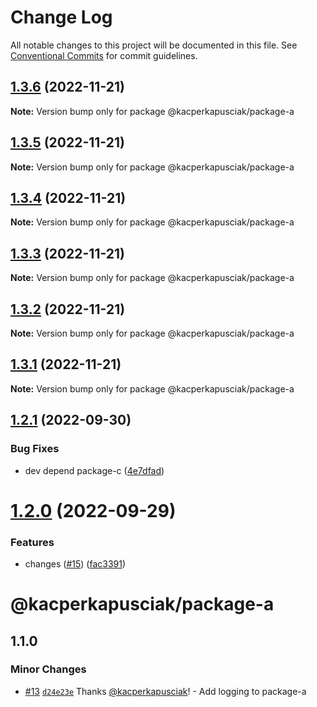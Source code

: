# Change Log

All notable changes to this project will be documented in this file.
See [Conventional Commits](https://conventionalcommits.org) for commit guidelines.

## [1.3.6](https://github.com/kacperkapusciak/monorepo-playground/compare/@kacperkapusciak/package-a@1.3.5...@kacperkapusciak/package-a@1.3.6) (2022-11-21)

**Note:** Version bump only for package @kacperkapusciak/package-a

## [1.3.5](https://github.com/kacperkapusciak/monorepo-playground/compare/@kacperkapusciak/package-a@1.3.4...@kacperkapusciak/package-a@1.3.5) (2022-11-21)

**Note:** Version bump only for package @kacperkapusciak/package-a

## [1.3.4](https://github.com/kacperkapusciak/semantic-release-playground/compare/@kacperkapusciak/package-a@1.3.3...@kacperkapusciak/package-a@1.3.4) (2022-11-21)

**Note:** Version bump only for package @kacperkapusciak/package-a

## [1.3.3](https://github.com/kacperkapusciak/semantic-release-playground/compare/@kacperkapusciak/package-a@1.3.2...@kacperkapusciak/package-a@1.3.3) (2022-11-21)

**Note:** Version bump only for package @kacperkapusciak/package-a

## [1.3.2](https://github.com/kacperkapusciak/semantic-release-playground/compare/@kacperkapusciak/package-a@1.3.1...@kacperkapusciak/package-a@1.3.2) (2022-11-21)

**Note:** Version bump only for package @kacperkapusciak/package-a

## [1.3.1](https://github.com/kacperkapusciak/semantic-release-playground/compare/@kacperkapusciak/package-a@1.3.0...@kacperkapusciak/package-a@1.3.1) (2022-11-21)

**Note:** Version bump only for package @kacperkapusciak/package-a

## [1.2.1](https://github.com/kacperkapusciak/semantic-release-playground/compare/@kacperkapusciak/package-a@1.2.0...@kacperkapusciak/package-a@1.2.1) (2022-09-30)

### Bug Fixes

- dev depend package-c ([4e7dfad](https://github.com/kacperkapusciak/semantic-release-playground/commit/4e7dfad6fb65850571bd63f68ac3d62a9d69db7c))

# [1.2.0](https://github.com/kacperkapusciak/semantic-release-playground/compare/@kacperkapusciak/package-a@1.1.0...@kacperkapusciak/package-a@1.2.0) (2022-09-29)

### Features

- changes ([#15](https://github.com/kacperkapusciak/semantic-release-playground/issues/15)) ([fac3391](https://github.com/kacperkapusciak/semantic-release-playground/commit/fac33917a7596b8cd1b367200746ca3b9188edad))

# @kacperkapusciak/package-a

## 1.1.0

### Minor Changes

- [#13](https://github.com/kacperkapusciak/changesets-playground/pull/13) [`d24e23e`](https://github.com/kacperkapusciak/changesets-playground/commit/d24e23e6d8621548e1a3f9836c9877b06773576f) Thanks [@kacperkapusciak](https://github.com/kacperkapusciak)! - Add logging to package-a
